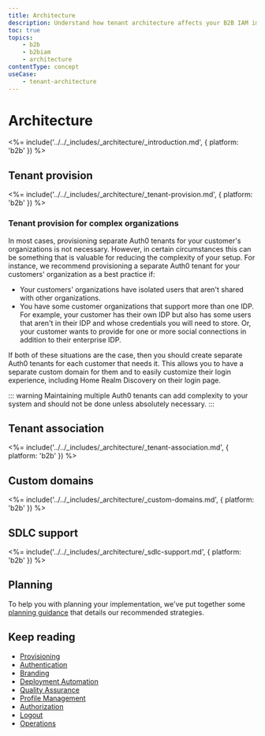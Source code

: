 ```yaml
---
title: Architecture
description: Understand how tenant architecture affects your B2B IAM implementation.
toc: true
topics:
    - b2b
    - b2biam
    - architecture
contentType: concept
useCase:
    - tenant-architecture
---
```

# Architecture

<%= include('../../_includes/_architecture/_introduction.md', { platform: 'b2b' }) %>

## Tenant provision

<%= include('../../_includes/_architecture/_tenant-provision.md', { platform: 'b2b' }) %>

### Tenant provision for complex organizations

In most cases, provisioning separate Auth0 tenants for your customer's organizations is not necessary. However, in certain circumstances this can be something that is valuable for reducing the complexity of your setup. For instance, we recommend provisioning a separate Auth0 tenant for your customers' organization as a best practice if:

* Your customers' organizations have isolated users that aren't shared with other organizations.
* You have some customer organizations that support more than one IDP. For example, your customer has their own IDP but also has some users that aren't in their IDP and whose credentials you will need to store. Or, your customer wants to provide for one or more social connections in addition to their enterprise IDP. 

If both of these situations are the case, then you should create separate Auth0 tenants for each customer that needs it. This allows you to have a separate custom domain for them and to easily customize their login experience, including Home Realm Discovery on their login page. 

::: warning
Maintaining multiple Auth0 tenants can add complexity to your system and should not be done unless absolutely necessary. 
:::

## Tenant association

<%= include('../../_includes/_architecture/_tenant-association.md', { platform: 'b2b' }) %>

## Custom domains

<%= include('../../_includes/_architecture/_custom-domains.md', { platform: 'b2b' }) %>

## SDLC support

<%= include('../../_includes/_architecture/_sdlc-support.md', { platform: 'b2b' }) %>

## Planning

To help you with planning your implementation, we've put together some [planning guidance]((https://drive.google.com/a/auth0.com/file/d/17XVLT3kU7vG49Ix9afJV0pAI9ev4oRUL/view?usp=sharing)) that details our recommended strategies.

## Keep reading

* [Provisioning](/architecture-scenarios/implementation/b2b/b2b-provisioning)
* [Authentication](/architecture-scenarios/implementation/b2b/b2b-authentication)
* [Branding](/architecture-scenarios/implementation/b2b/b2b-branding)
* [Deployment Automation](/architecture-scenarios/implementation/b2b/b2b-deployment)
* [Quality Assurance](/architecture-scenarios/implementation/b2b/b2b-qa)
* [Profile Management](/architecture-scenarios/implementation/b2b/b2b-profile-mgmt)
* [Authorization](/architecture-scenarios/implementation/b2b/b2b-authorization)
* [Logout](/architecture-scenarios/implementation/b2b/b2b-logout)
* [Operations](/architecture-scenarios/implementation/b2b/b2b-operations)

